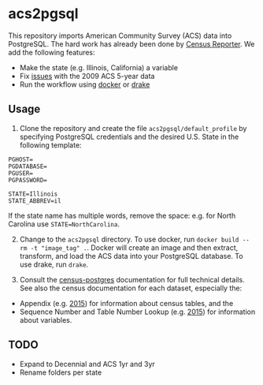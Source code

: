 # acs2pgsql
This repository imports American Community Survey (ACS) data into PostgreSQL. The hard work has already been done by [Census Reporter](https://github.com/censusreporter/census-postgres). We add the following features:

- Make the state (e.g. Illinois, California) a variable
- Fix [issues](https://github.com/censusreporter/census-postgres/issues?q=is%3Aissue%20is%3Aopen%202009) with the 2009 ACS 5-year data
- Run the workflow using [docker](https://docs.docker.com/) or [drake](https://github.com/factual/drake)

## Usage
1. Clone the repository and create the file `acs2pgsql/default_profile` by specifying PostgreSQL credentials and the desired U.S. State in the following template:
 ```
 PGHOST=
 PGDATABASE=
 PGUSER=
 PGPASSWORD=

 STATE=Illinois
 STATE_ABBREV=il
 ```

 If the state name has multiple words, remove the space: e.g. for North Carolina use `STATE=NorthCarolina`.

2. Change to the `acs2pgsql` directory. To use docker, run `docker build --rm -t "image_tag" .`. Docker will create an image and then extract, transform, and load the ACS data into your PostgreSQL database. To use drake, run `drake`.

3. Consult the [census-postgres](https://github.com/censusreporter/census-postgres) documentation for full technical details. See also the census documentation for each dataset, especially the:
 - Appendix (e.g. [2015](http://www2.census.gov/programs-surveys/acs/summary_file/2015/documentation/tech_docs/ACS_2015_SF_5YR_Appendices.xls)) for information about census tables, and the
 - Sequence Number and Table Number Lookup (e.g. [2015](http://www2.census.gov/programs-surveys/acs/summary_file/2015/documentation/user_tools/ACS_5yr_Seq_Table_Number_Lookup.txt)) for information about variables.

## TODO
 - Expand to Decennial and ACS 1yr and 3yr
 - Rename folders per state
